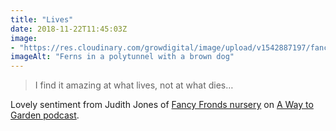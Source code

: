 ```yaml
---
title: "Lives"
date: 2018-11-22T11:45:03Z
image: 
- "https://res.cloudinary.com/growdigital/image/upload/v1542887197/fancy-fronds-nursery-IMG_3910.jpg"
imageAlt: "Ferns in a polytunnel with a brown dog"
---
```


> I find it amazing at what lives, not at what dies…

Lovely sentiment from Judith Jones of [Fancy Fronds nursery](https://www.fancyfrondsnursery.com) on [A Way to Garden podcast](https://awaytogarden.com/showy-ferns-crave-judith-jones-fancy-fronds-nursery/). 
